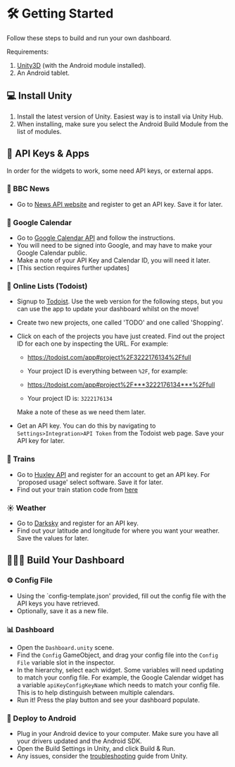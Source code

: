 # 🛠 Getting Started

Follow these steps to build and run your own dashboard.

Requirements:
1. [Unity3D](https://unity.com) (with the Android module installed).
2. An Android tablet.

## 💻 Install Unity
1. Install the latest version of Unity. Easiest way is to install via Unity Hub.
2. When installing, make sure you select the Android Build Module from the list of modules.

## 🔑 API Keys & Apps
In order for the widgets to work, some need API keys, or external apps.

### 📰 BBC News
* Go to [News API website](https://newsapi.org/) and register to get an API key. Save it for later.

### 📅 Google Calendar
* Go to [Google Calendar API](https://developers.google.com/calendar/quickstart/js) and follow the instructions.
* You will need to be signed into Google, and may have to make your Google Calendar public.
* Make a note of your API Key and Calendar ID, you will need it later.
* [This section requires further updates]

### 📝 Online Lists (Todoist)
* Signup to [Todoist](https://todoist.com/). Use the web version for the following steps, but you can use the app to update your dashboard whilst on the move!
* Create two new projects, one called 'TODO' and one called 'Shopping'.
* Click on each of the projects you have just created. Find out the project ID for each one by inspecting the URL. For example:

	* https://todoist.com/app#project%2F3222176134%2Ffull

	* Your project ID is everything between `%2F`, for example:

	* https://todoist.com/app#project%2F***3222176134***%2Ffull

	* Your project ID is: `3222176134`

	Make a note of these as we need them later.

* Get an API key. You can do this by navigating to `Settings>Integration>API Token` from the Todoist web page. Save your API key for later.

### 🚂 Trains
* Go to [Huxley API](https://huxley.apphb.com/) and register for an account to get an API key. For 'proposed usage' select software. Save it for later.
* Find out your train station code from [here](https://www.nationalrail.co.uk/stations_destinations/48541.aspx)

### ☀️ Weather 
* Go to [Darksky](https://darksky.net/dev) and register for an API key.
* Find out your latitude and longitude for where you want your weather. Save the values for later.

## 👷🏻‍♂️ Build Your Dashboard

### ⚙️ Config File
* Using the `config-template.json' provided, fill out the config file with the API keys you have retrieved. 
* Optionally, save it as a new file.

### 📊 Dashboard
* Open the `Dashboard.unity` scene.
* Find the `Config` GameObject, and drag your config file into the `Config File` variable slot in the inspector.
* In the hierarchy, select each widget. Some variables will need updating to match your config file. For example, the Google Calendar widget has a variable `apiKeyConfigKeyName` which needs to match your config file. This is to help distinguish between multiple calendars.
* Run it! Press the play button and see your dashboard populate.

### 📱 Deploy to Android
* Plug in your Android device to your computer. Make sure you have all your drivers updated and the Android SDK.
* Open the Build Settings in Unity, and click Build & Run.
* Any issues, consider the [troubleshooting](https://docs.unity3d.com/Manual/TroubleShootingAndroid.html) guide from Unity.
